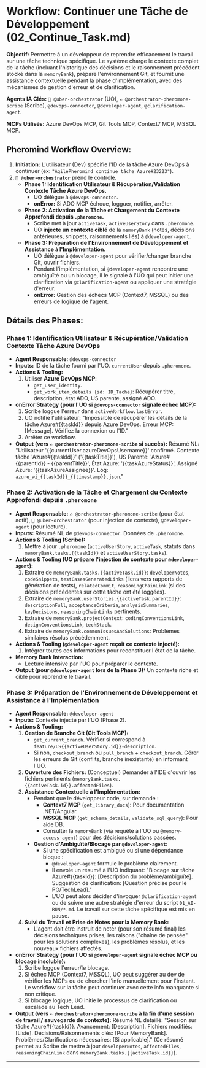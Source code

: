 # Workflow: Continuer une Tâche de Développement (02_Continue_Task.md)

**Objectif:** Permettre à un développeur de reprendre efficacement le travail sur une tâche technique spécifique. Le système charge le contexte complet de la tâche (incluant l'historique des décisions et le raisonnement précédent stocké dans la `memoryBank`), prépare l'environnement Git, et fournit une assistance contextuelle pendant la phase d'implémentation, avec des mécanismes de gestion d'erreur et de clarification.

**Agents IA Clés:** `🧐 @uber-orchestrator` (UO), `✍️ @orchestrator-pheromone-scribe` (Scribe), `@devops-connector`, `@developer-agent`, `@clarification-agent`.

**MCPs Utilisés:** Azure DevOps MCP, Git Tools MCP, Context7 MCP, MSSQL MCP.

## Pheromind Workflow Overview:

1.  **Initiation:** L'utilisateur (Dev) spécifie l'ID de la tâche Azure DevOps à continuer (ex: `"AgilePheromind continue tâche Azure#23223"`).
2.  **`🧐 @uber-orchestrator`** prend le contrôle.
    *   **Phase 1: Identification Utilisateur & Récupération/Validation Contexte Tâche Azure DevOps.**
        *   UO délègue à `@devops-connector`.
        *   **onError:** Si ADO MCP échoue, logguer, notifier, arrêter.
    *   **Phase 2: Activation de la Tâche et Chargement du Contexte Approfondi depuis `.pheromone`.**
        *   Scribe met à jour `activeTask`, `activeUserStory` dans `.pheromone`.
        *   UO **injecte un contexte ciblé** de la `memoryBank` (notes, décisions antérieures, snippets, raisonnements liés) à `@developer-agent`.
    *   **Phase 3: Préparation de l'Environnement de Développement et Assistance à l'Implémentation.**
        *   UO délègue à `@developer-agent` pour vérifier/changer branche Git, ouvrir fichiers.
        *   Pendant l'implémentation, si `@developer-agent` rencontre une ambiguïté ou un blocage, il le signale à l'UO qui peut initier une clarification via `@clarification-agent` ou appliquer une stratégie d'erreur.
        *   **onError:** Gestion des échecs MCP (Context7, MSSQL) ou des erreurs de logique de l'agent.

## Détails des Phases:

### Phase 1: Identification Utilisateur & Récupération/Validation Contexte Tâche Azure DevOps
*   **Agent Responsable:** `@devops-connector`
*   **Inputs:** ID de la tâche fourni par l'UO. `currentUser` depuis `.pheromone`.
*   **Actions & Tooling:**
    1.  Utiliser **Azure DevOps MCP**:
        *   `get_user_identity`.
        *   `get_work_item_details {id: ID_Tache}`: Récupérer titre, description, état ADO, US parente, assigné ADO.
*   **onError Strategy (pour l'UO si `@devops-connector` signale échec MCP):**
    1.  Scribe loggue l'erreur dans `activeWorkflow.lastError`.
    2.  UO notifie l'utilisateur: "Impossible de récupérer les détails de la tâche Azure#{{taskId}} depuis Azure DevOps. Erreur MCP: [Message]. Vérifiez la connexion ou l'ID."
    3.  Arrêter ce workflow.
*   **Output (vers `✍️ @orchestrator-pheromone-scribe` si succès):** Résumé NL: "Utilisateur '{{currentUser.azureDevOpsUsername}}' confirmé. Contexte tâche 'Azure#{{taskId}}' ('{{taskTitle}}'), US Parente: 'Azure#{{parentId}} - {{parentTitle}}', État Azure: '{{taskAzureStatus}}', Assigné Azure: '{{taskAzureAssignee}}'. Log: `azure_wi_{{taskId}}_{{timestamp}}.json`."

### Phase 2: Activation de la Tâche et Chargement du Contexte Approfondi depuis `.pheromone`
*   **Agent Responsable:** `✍️ @orchestrator-pheromone-scribe` (pour état actif), `🧐 @uber-orchestrator` (pour injection de contexte), `@developer-agent` (pour lecture).
*   **Inputs:** Résumé NL de `@devops-connector`. Données de `.pheromone`.
*   **Actions & Tooling (Scribe):**
    1.  Mettre à jour `.pheromone` (`activeUserStory`, `activeTask`, statuts dans `memoryBank.tasks.{{taskId}}` et `activeUserStory.tasks`).
*   **Actions & Tooling (UO prépare l'injection de contexte pour `@developer-agent`):**
    1.  Extraire de `memoryBank.tasks.{{activeTask.id}}`: `developerNotes`, `codeSnippets`, `testCasesGeneratedLinks` (liens vers rapports de génération de tests), `relatedCommit`, `reasoningChainLink` (si des décisions précédentes sur cette tâche ont été loggées).
    2.  Extraire de `memoryBank.userStories.{{activeTask.parentId}}`: `descriptionFull`, `acceptanceCriteria`, `analysisSummaries`, `keyDecisions`, `reasoningChainLinks` pertinents.
    3.  Extraire de `memoryBank.projectContext`: `codingConventionsLink`, `designConventionsLink`, `techStack`.
    4.  Extraire de `memoryBank.commonIssuesAndSolutions`: Problèmes similaires résolus précédemment.
*   **Actions & Tooling (`@developer-agent` reçoit ce contexte injecté):**
    1.  Intégrer toutes ces informations pour reconstituer l'état de la tâche.
*   **Memory Bank Interaction:**
    *   Lecture intensive par l'UO pour préparer le contexte.
*   **Output (pour `@developer-agent` lors de la Phase 3):** Un contexte riche et ciblé pour reprendre le travail.

### Phase 3: Préparation de l'Environnement de Développement et Assistance à l'Implémentation
*   **Agent Responsable:** `@developer-agent`
*   **Inputs:** Contexte injecté par l'UO (Phase 2).
*   **Actions & Tooling:**
    1.  **Gestion de Branche Git (Git Tools MCP):**
        *   `get_current_branch`. Vérifier si correspond à `feature/US{{activeUserStory.id}}-description`.
        *   Si non, `checkout_branch` ou `pull_branch` + `checkout_branch`. Gérer les erreurs de Git (conflits, branche inexistante) en informant l'UO.
    2.  **Ouverture des Fichiers:** (Conceptuel) Demander à l'IDE d'ouvrir les fichiers pertinents (`memoryBank.tasks.{{activeTask.id}}.affectedFiles`).
    3.  **Assistance Contextuelle à l'Implémentation:**
        *   Pendant que le développeur code, sur demande :
            *   **Context7 MCP** (`get_library_docs`): Pour documentation .NET/Angular.
            *   **MSSQL MCP** (`get_schema_details`, `validate_sql_query`): Pour aide DB.
            *   Consulter la `memoryBank` (via requête à l'UO ou `@memory-access-agent`) pour des décisions/solutions passées.
        *   **Gestion d'Ambiguïté/Blocage par `@developer-agent`:**
            *   Si une spécification est ambiguë ou si une dépendance bloque :
                *   `@developer-agent` formule le problème clairement.
                *   Il envoie un résumé à l'UO indiquant: "Blocage sur tâche Azure#{{taskId}}: [Description du problème/ambiguïté]. Suggestion de clarification: [Question précise pour le PO/TechLead]."
                *   L'UO peut alors décider d'invoquer `@clarification-agent` ou de suivre une autre stratégie d'erreur du script `01_AI-RUN/*.md`. Le travail sur cette tâche spécifique est mis en pause.
    4.  **Suivi du Travail et Prise de Notes pour la Memory Bank:**
        *   L'agent doit être instruit de noter (pour son résumé final) les décisions techniques prises, les raisons ("chaîne de pensée" pour les solutions complexes), les problèmes résolus, et les nouveaux fichiers affectés.
*   **onError Strategy (pour l'UO si `@developer-agent` signale échec MCP ou blocage insoluble):**
    1.  Scribe loggue l'erreur/le blocage.
    2.  Si échec MCP (Context7, MSSQL), UO peut suggérer au dev de vérifier les MCPs ou de chercher l'info manuellement pour l'instant. Le workflow sur la tâche peut continuer avec cette info manquante si non critique.
    3.  Si blocage logique, UO initie le processus de clarification ou escalade au Tech Lead.
*   **Output (vers `✍️ @orchestrator-pheromone-scribe` à la fin d'une session de travail / sauvegarde de contexte):** Résumé NL détaillé: "Session sur tâche Azure#{{taskId}}. Avancement: [Description]. Fichiers modifiés: [Liste]. Décisions/Raisonnements clés: [Pour MemoryBank]. Problèmes/Clarifications nécessaires: [Si applicable]." (Ce résumé permet au Scribe de mettre à jour `developerNotes`, `affectedFiles`, `reasoningChainLink` dans `memoryBank.tasks.{{activeTask.id}}`).

---